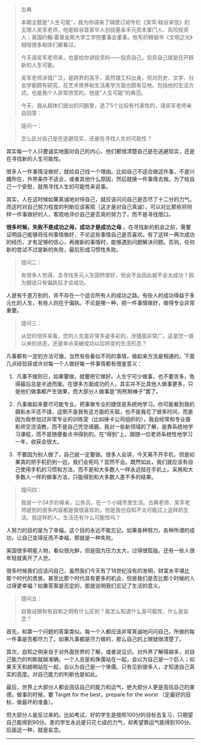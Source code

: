 > 古典
> 
> 本期主题是“人生可能”，我为你请来了隔壁订阅专栏《吴军·硅谷来信》的主理人吴军老师，他是硅谷首家华人创投基金丰元资本掌门人、风险投资人；美国约翰·霍普金斯大学工学院董事会董事。他写的畅销书《文明之光》相信很多超体们都看过。
> 
> 今天请吴军老师来，也是给你讲投资的——投资自己，投资自己就是在开辟新的人生可能。
> 
> 吴军老师涉猎广泛，是跨界的高手，虽然理工科出身，但对历史、文学、社会学都颇有研究，在艺术修养和生活美学方面也颇有见地。包括他的生活方式，也是我个人非常欣赏的。他是“人生可能”的典范。
> 
> 今天，我从超体们提出的问题里，选了5个比较有代表性的，请吴军老师亲自回答：

> 提问一：
> 
> 怎么区分自己是在逃避现实，还是在寻找人生的可能性？

其实每一个人只要诚实地面对自己的内心，他们都很清楚自己是在逃避现实，还是在寻找新的人生可能性。

很多人一件事情没做好，就给自己找一个理由。比如自己不适合做这件事，不是兴趣所在，外界条件不适合，或者其他什么原因，然后就换一件事情去做。为了给自己一个安慰，就用寻找人生的可能性来说事。

其实，人在这时候如果真诚地对待自己，就应该问问自己是否尽了十二分的力气。而这时对自己努力程度的判断应该客观（这才是对自己真诚），可以对比那些将同样一件事做好的人，客观地评价自己是否真的努力了，而不是寻找借口。

 **很多时候，失败不是成功之母，成功才是成功之母** 。在寻找新的机会之前，需要证明自己能够将任何事情做好，不论这些事情自己是否喜欢。有了这样一两次成功的经历，才有足够的信心，再做新的事情时，能够遇到问题解决问题。否则，任何新的尝试不过是新的失败，最后形成习惯性失败。

> 提问二：
> 
> 有很多人觉得，去寻找多元人生固然很好，但会不会因此就不会太成功？因为据说只有偏执狂才会成功。

人是有千差万别的，并不存在一个适合所有人的成功之路。有些人的成功得益于多元化的人生，有些人则在于偏执。不论是哪一种，把一件事情做好，做得专业非常重要。

> 提问三：
> 
> 从您的信件来看，您的人生是非常多姿多彩的，涉猎面非常广。这是您一直以来的状态，还是单点突破成功以后转变的生活形态？

凡事都有一定的方法可循，当然有些看似不同的事情，做起来方法是相通的。下面几点经验获或许对每一个人做好每一件事情都有借鉴意义：

1.  凡事不做则已，如果要做，就要把它做好。人生宁可少做事，也不要贪多，免得最后总是半途而废。在很多方面成功的人，其实并不比其他人做事更多，只是他们做事都产生效果，而大部分人做事是“狗熊掰棒子”罢了。

2.  凡事做起来要尽可能专业。把事做专业的捷径是系统地学习。你可能看到我的摄影水平还不错，这倒不是我有这方面的天赋，也不是我花了很多时间，而是因为我参加过非常专业的训练营（比如徕卡公司组织的），我会经常和专业摄影师交流请教，而不是自己凭空琢磨。我对一些新领域的了解，是靠系统地学习课程，而不是随便看点书得到的。在“得到”上，跟随一位老师系统性地学习一年，收获会很大。

3.  不要因为别人做了，自己就一定要做。很多人会讲，今天离不开手机，但是如果真的把手机扔到一边，我们会死吗？显然不会。既然如此，我们就应该有自己使用手机的习惯和方法，而不是和大多数人一样永远挂在手机上。采用和大多数人一样的做事方法，只能得到和大多数人差不多的结果。

> 提问四：
> 
> 我是一个34岁的母亲，公务员，在一个小城市里生活。古典老师、吴军老师提到的很多内容都是我很喜欢的，但是我也自知不太可能过上这样的生活。我这样的人，生活还有什么可能性吗？

人努力的目的是为了幸福。这个目的永远不能忘记。如果各种努力，各种所谓的成功，让自己变得反而不幸福，那就是一种失败。

美国很多明星人物，看似很光鲜，但是因为压力太大，过得很孤独，还有一些人很年轻就离开了人世。

很多时候我们应该问自己，虽然我们今天有了18世纪没有的发明，财富水平堪比那个时代的贵族，甚至比那个时代具有更多的机会，但是我们是否比那个时候的人过得更幸福？如果答案是否定的，那就说明我们忘记了生活的意义。

> 提问五：
> 
> 自我设限和有自知之明有什么区别？我怎么知道什么是可能性，什么是妄念？ 

首先，和第一个问题的答案类似。每一个人都应该非常真诚地问问自己，所做的每一件事是否都尽力了。如果凡事都是尽力做的，那么自己的上限就很清楚了。

其次，自知之明来自于对外面世界的了解，或者说见识。对外界了解得越多，对自己能力的判断就越准确。一个人总是和侏儒站在一起，会以为自己是一个巨人；如果天天和姚明站在一起，会以为自己是一个侏儒。只有见到很多人，才知道自己真实的高度。对自己能力的判断也是如此。

最后，世界上大部分人都会高估自己的能力和运气，绝大部分人更是高估自己的美德。做事的时候，要 Target for the best，prepare for the worst （定最好的目标，做最坏的准备）。

但大部分人是反过来的。比如考试，好的学生是按照100分的目标去复习，只期望自己能得到90分。差的学生永远是只花七成的力气，却希望靠运气能得到100分。后面这一种，就是妄念。    

---
